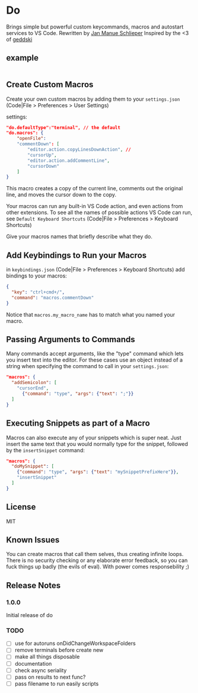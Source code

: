 # Do

Brings simple but powerful custom keycommands, macros and autostart services to VS Code.
Rewritten by [Jan Manue Schlieper](http://audio.d3ck.net/about)
Inspired by the <3 of [geddski](http://gedd.ski)

## example


```json

```

## Create Custom Macros

Create your own custom macros by adding them to your `settings.json` (Code|File > Preferences > User Settings)

settings:

```json
"do.defaultType":"terminal", // the default
"do.macros": {
    "openFile":
    "commentDown": [
        "editor.action.copyLinesDownAction", //
        "cursorUp",
        "editor.action.addCommentLine",
        "cursorDown"
    ]
}
```

This macro creates a copy of the current line, comments out the original line, and moves the cursor down to the copy.

Your macros can run any built-in VS Code action, and even actions from other extensions. 
To see all the names of possible actions VS Code can run, see `Default Keyboard Shortcuts` (Code|File > Preferences > Keyboard Shortcuts) 

Give your macros names that briefly describe what they do.

## Add Keybindings to Run your Macros

in `keybindings.json` (Code|File > Preferences > Keyboard Shortcuts) add bindings to your macros:

```json
{
  "key": "ctrl+cmd+/",
  "command": "macros.commentDown"
}
```

Notice that `macros.my_macro_name` has to match what you named your macro. 

## Passing Arguments to Commands

Many commands accept arguments, like the "type" command which lets you insert text into the editor. For these cases use an object instead of a string when specifying the command to call in your `settings.json`:

```json
"macros": {
  "addSemicolon": [
    "cursorEnd",
      {"command": "type", "args": {"text": ";"}}
  ]
}
```

## Executing Snippets as part of a Macro

Macros can also execute any of your snippets which is super neat. Just insert the same text that you would normally type for the snippet, followed by the `insertSnippet` command:

```json
"macros": {
  "doMySnippet": [
    {"command": "type", "args": {"text": "mySnippetPrefixHere"}},
    "insertSnippet"
  ]
}
```

## License
MIT

## Known Issues

You can create macros that call them selves, thus creating infinite loops.
There is no security checking or any elaborate error feedback, so you can fuck things up badly (the evils of eval).
With power comes responsebility ;)

## Release Notes

### 1.0.0

Initial release of do

### TODO

- [ ] use for autoruns onDidChangeWorkspaceFolders
- [ ] remove terminals before create new
- [ ] make all things disposable
- [ ] documentation
- [ ] check async seriality
- [ ] pass on results to next func?
- [ ] pass filename to run easily scripts